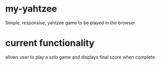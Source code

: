 # my-yahtzee
Simple, responsive, yahtzee game to be played in the browser

# current functionality
allows user to play a solo game and displays final score when complete.
